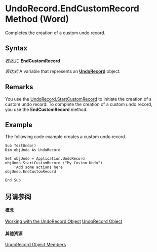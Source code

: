 
# UndoRecord.EndCustomRecord Method (Word)

Completes the creation of a custom undo record.


## Syntax

 _表达式_. **EndCustomRecord**

 _表达式_ A variable that represents an **[UndoRecord](77bf9801-e940-e661-6bbe-20a8714d5dbd.md)** object.


## Remarks

You use the [UndoRecord.StartCustomRecord](cd8d4337-4bbc-1943-6e0a-bc764861e886.md) to initiate the creation of a custom undo record. To complete the creation of a custom undo record, you use the **EndCustomRecord** method.


## Example

The following code example creates a custom undo record.


```
Sub TestUndo() 
Dim objUndo As UndoRecord 
 
Set objUndo = Application.UndoRecord 
objUndo.StartCustomRecord ("My Custom Undo") 
    'Add some actions here 
objUndo.EndCustomRecord 
     
End Sub 

```


## 另请参阅


#### 概念


[Working with the UndoRecord Object](e9df1047-5a1a-91da-3673-7e64b668552d.md)
[UndoRecord Object](77bf9801-e940-e661-6bbe-20a8714d5dbd.md)
#### 其他资源


[UndoRecord Object Members](http://msdn.microsoft.com/library/50e7d978-f828-d595-9a03-89bd91b14685%28Office.15%29.aspx)